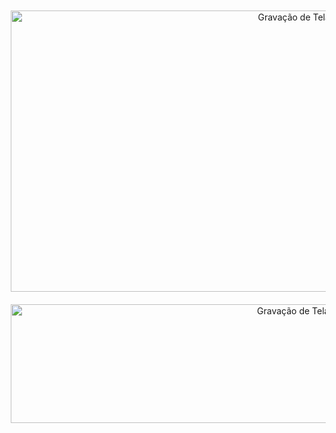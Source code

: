 <div style="text-align: center;">
  <img src="https://github.com/user-attachments/assets/78744b23-2c90-4055-830e-407b64d5d7b4" alt="Gravação de Tela 1" style="width: 900px; height: 450px; margin: 10px;">
  <img src="https://github.com/user-attachments/assets/df2b58d7-1dd4-423a-8e23-8b0069d67560" alt="Gravação de Tela 2" style="width: 900px; height: 190px; margin: 10px;">
</div>

